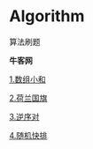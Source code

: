 # Algorithm
算法刷题

**牛客网**

[1.数组小和](https://github.com/XiaoKeKeLa/Algorithm/tree/main/%E7%89%9B%E5%AE%A2%E7%BD%91/%E6%95%B0%E7%BB%84%E5%B0%8F%E5%92%8C)

[2.荷兰国旗](https://github.com/XiaoKeKeLa/Algorithm/tree/main/%E7%89%9B%E5%AE%A2%E7%BD%91/%E8%8D%B7%E5%85%B0%E5%9B%BD%E6%97%97)

[3.逆序对](https://github.com/XiaoKeKeLa/Algorithm/tree/main/%E7%89%9B%E5%AE%A2%E7%BD%91/%E9%80%86%E5%BA%8F%E5%AF%B9)

[4.随机快排](https://github.com/XiaoKeKeLa/Algorithm/tree/main/%E7%89%9B%E5%AE%A2%E7%BD%91/%E9%9A%8F%E6%9C%BA%E5%BF%AB%E6%8E%92)